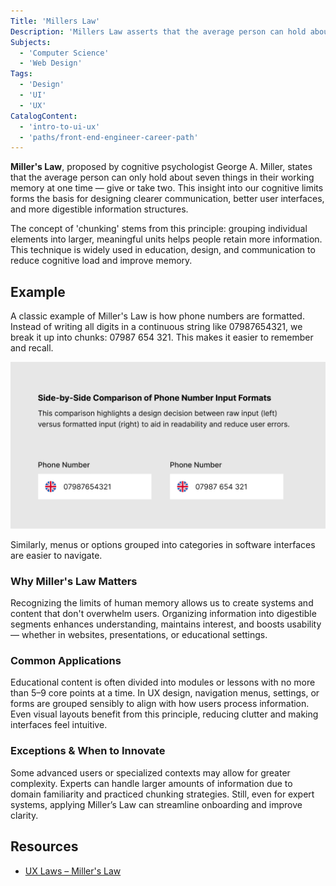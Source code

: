 ```yaml
---
Title: 'Millers Law'
Description: 'Millers Law asserts that the average person can hold about seven (+/- two) items in their working memory.'
Subjects:
  - 'Computer Science'
  - 'Web Design'
Tags:
  - 'Design'
  - 'UI'
  - 'UX'
CatalogContent:
  - 'intro-to-ui-ux'
  - 'paths/front-end-engineer-career-path'
---
```


**Miller's Law**, proposed by cognitive psychologist George A. Miller, states that the average person can only hold about seven things in their working memory at one time — give or take two. This insight into our cognitive limits forms the basis for designing clearer communication, better user interfaces, and more digestible information structures.

The concept of 'chunking' stems from this principle: grouping individual elements into larger, meaningful units helps people retain more information. This technique is widely used in education, design, and communication to reduce cognitive load and improve memory.

## Example

A classic example of Miller's Law is how phone numbers are formatted. Instead of writing all digits in a continuous string like 07987654321, we break it up into chunks: 07987 654 321. This makes it easier to remember and recall.

![Image showing two UK phone number input fields side by side: one shows a continuous number (07987654321), the other uses spaced formatting (07987 654 321) for better readability.](https://raw.githubusercontent.com/Codecademy/docs/main/media/millers-law-phone-number-comparison.png)

Similarly, menus or options grouped into categories in software interfaces are easier to navigate.

### Why Miller's Law Matters

Recognizing the limits of human memory allows us to create systems and content that don't overwhelm users. Organizing information into digestible segments enhances understanding, maintains interest, and boosts usability — whether in websites, presentations, or educational settings.

### Common Applications

Educational content is often divided into modules or lessons with no more than 5–9 core points at a time. In UX design, navigation menus, settings, or forms are grouped sensibly to align with how users process information. Even visual layouts benefit from this principle, reducing clutter and making interfaces feel intuitive.

### Exceptions & When to Innovate

Some advanced users or specialized contexts may allow for greater complexity. Experts can handle larger amounts of information due to domain familiarity and practiced chunking strategies. Still, even for expert systems, applying Miller’s Law can streamline onboarding and improve clarity.

## Resources

- [UX Laws – Miller's Law](https://lawsofux.com/millers-law/)
